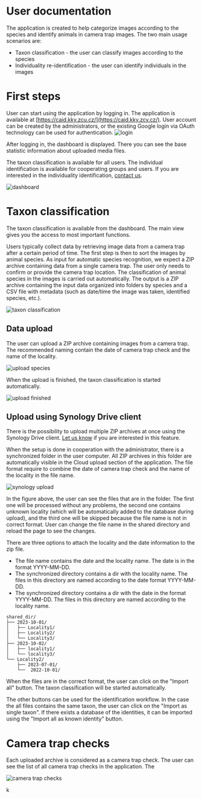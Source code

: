 # User documentation 



The application is created to help categorize images according to the species and identify animals in camera trap images. 
The two main usage scenarios are:
* Taxon classification - the user can classify images according to the species
* Individuality re-identification - the user can identify individuals in the images


# First steps

User can start using the application by logging in. The application is available at [https://caid.kky.zcu.cz/](https://caid.kky.zcy.cz/).
User account can be created by the administrators, or the existing Google login via OAuth technology can be used for authentication.
![login](media/login.png)


After logging in, the dashboard is displayed. There you can see the base statistic information about
uploaded media files.

The taxon classification is available for all users. The individual identification is available for
cooperating groups and users. If you are interested in the individuality identification, [contact us](contact.md).

![dashboard](media/dashboard.png)

# Taxon classification

The taxon classification is available from the dashboard. The main view gives you the access to most important functions.

Users typically collect data by retrieving image data from a camera trap after a certain period of time. 
The first step is then to sort the images by animal species. 
As input for automatic species recognition, we expect a ZIP archive containing data from a single camera trap. 
The user only needs to confirm or provide the camera trap location. 
The classification of animal species in the images is carried out automatically. 
The output is a ZIP archive containing the input data organized into folders by species and a CSV file with metadata (such as date/time the image was taken, identified species, etc.).



![taxon classification](media/taxon_classification.png)

## Data upload

The user can upload a ZIP archive containing images from a camera trap. The recommended naming 
contain the date of camera trap check and the name of the locality.

![upload species](media/upload_species.png)

When the upload is finished, the taxon classification is started automatically.

![upload finished](media/upload_finished.png)

## Upload using Synology Drive client

There is the possibility to upload multiple ZIP archives at once using the Synology Drive client. [Let us know](contact.md) if you are interested in this feature.

When the setup is done in cooperation with the administrator, there is a synchronized folder in the user computer.
All ZIP archives in this folder are automatically visible in the Cloud upload section of the application.
The file format require to combine the date of camera trap check and the name of the locality in the file name.

![synology upload](media/upload_cloud.png)

In the figure above, the user can see the files that are in the folder. The first one will be processed 
without any problems, the second one contains unknown locality (which will be automatically added to the database during upload),
and the third one will be skipped because the file name is not in correct format. 
User can change the file name in the shared directory and reload the page to see the changes.

There are three options to attach the locality and the date information to the zip file. 
* The file name contains the date and the locality name. The date is in the format YYYY-MM-DD.
* The synchronized directory contains a dir with the locality name. The files in this directory are named according to the date format YYYY-MM-DD.
* The synchronized directory contains a dir with the date in the format YYYY-MM-DD. The files in this directory are named according to the locality name.

```aiignore
shared_dir/
├── 2023-10-01/
│   ├── Locality1/
│   ├── Locality2/
│   └── Locality3/
├── 2023-10-02/
│   ├── locality1/
│   └── locality3/
└── Locality2/
    ├── 2023-07-01/
    └──  2022-10-01/
```

When the files are in the correct format, the user can click on the "Import all" button. The taxon classification will be started automatically.

The other buttons can be used for the identification workflow. In the case the all files contains the same taxon, the user can click on the "Import as single taxon".
If there exists a database of the identities, it can be imported using the "Import all as known identity" button.


# Camera trap checks

Each uploaded archive is considered as a camera trap check. The user can see the list of all camera trap checks in the application.
The 

![camera trap checks](media/uploads_taxa.png)


k







